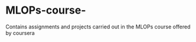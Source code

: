 # MLOPs-course-
Contains assignments and projects carried out in the MLOPs course offered by coursera
